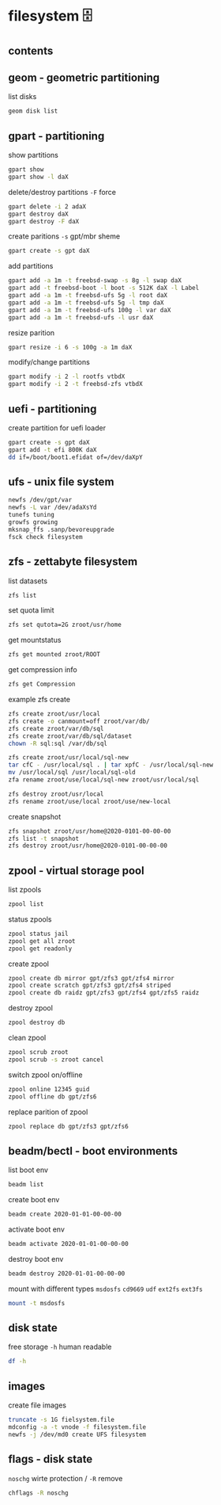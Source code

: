 <!-- omit in toc -->
# filesystem 🗄️

<!-- omit in toc -->
## contents

## geom - geometric partitioning

list disks

```sh
geom disk list
```

## gpart - partitioning

show partitions

```sh
gpart show
gpart show -l daX
```

delete/destroy partitions `-F` force

```sh
gpart delete -i 2 adaX
gpart destroy daX
gpart destroy -F daX
```

create paritions `-s` gpt/mbr sheme

```sh
gpart create -s gpt daX 
```

add partitions

```sh
gpart add -a 1m -t freebsd-swap -s 8g -l swap daX 
gpart add -t freebsd-boot -l boot -s 512K daX -l Label
gpart add -a 1m -t freebsd-ufs 5g -l root daX
gpart add -a 1m -t freebsd-ufs 5g -l tmp daX
gpart add -a 1m -t freebsd-ufs 100g -l var daX
gpart add -a 1m -t freebsd-ufs -l usr daX
```

resize parition

```sh
gpart resize -i 6 -s 100g -a 1m daX 
```

modify/change partitions

```sh
gpart modify -i 2 -l rootfs vtbdX
gpart modify -i 2 -t freebsd-zfs vtbdX
```

## uefi - partitioning

create partition for uefi loader

```sh
gpart create -s gpt daX
gpart add -t efi 800K daX
dd if=/boot/boot1.efidat of=/dev/daXpY    
```

## ufs - unix file system

```sh
newfs /dev/gpt/var
newfs -L var /dev/adaXsYd
tunefs tuning
growfs growing
mksnap_ffs .sanp/bevoreupgrade
fsck check filesystem
```

## zfs - zettabyte filesystem

list datasets

```sh
zfs list
```

set quota limit

```sh
zfs set qutota=2G zroot/usr/home
```

get mountstatus

```sh
zfs get mounted zroot/ROOT
```

get compression info

```sh
zfs get Compression
```

example zfs create

```sh
zfs create zroot/usr/local
zfs create -o canmount=off zroot/var/db/
zfs create zroot/var/db/sql
zfs create zroot/var/db/sql/dataset
chown -R sql:sql /var/db/sql

zfs create zroot/usr/local/sql-new
tar cfC - /usr/local/sql . | tar xpfC - /usr/local/sql-new
mv /usr/local/sql /usr/local/sql-old
zfa rename zroot/use/local/sql-new zroot/usr/local/sql

zfs destroy zroot/usr/local
zfs rename zroot/use/local zroot/use/new-local
```

create snapshot

```sh
zfs snapshot zroot/usr/home@2020-0101-00-00-00
zfs list -t snapshot
zfs destroy zroot/usr/home@2020-0101-00-00-00
```

## zpool - virtual storage pool

list zpools

```sh
zpool list
```

status zpools

```sh
zpool status jail
zpool get all zroot
zpool get readonly
```

create zpool

```sh
zpool create db mirror gpt/zfs3 gpt/zfs4 mirror
zpool create scratch gpt/zfs3 gpt/zfs4 striped
zpool create db raidz gpt/zfs3 gpt/zfs4 gpt/zfs5 raidz
```

destroy zpool

```sh
zpool destroy db
```

clean zpool

```sh
zpool scrub zroot
zpool scrub -s zroot cancel
```

switch zpool on/offline

```sh
zpool online 12345 guid
zpool offline db gpt/zfs6
```

replace parition of zpool

```sh
zpool replace db gpt/zfs3 gpt/zfs6
```

## beadm/bectl - boot environments

list boot env

```sh
beadm list
```

create boot env

```sh
beadm create 2020-01-01-00-00-00
```

activate boot env

```sh
beadm activate 2020-01-01-00-00-00
```

destroy boot env

```sh
beadm destroy 2020-01-01-00-00-00
```

mount with different types `msdosfs` `cd9669` `udf` `ext2fs` `ext3fs`

```sh
mount -t msdosfs
```

## disk state

free storage `-h` human readable

```sh
df -h 
```

## images

create file images

```sh  
truncate -s 1G fielsystem.file
mdconfig -a -t vnode -f filesystem.file
newfs -j /dev/md0 create UFS filesystem
```

## flags - disk state

`noschg` wirte protection / `-R` remove

```sh
chflags -R noschg
```
